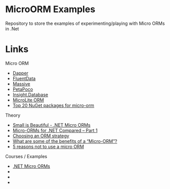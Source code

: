 MicroORM Examples
=================

Repository to store the examples of experimenting/playing with Micro ORMs in .Net

Links
===
Micro ORM
* [Dapper](https://github.com/StackExchange/dapper-dot-net)
* [FluentData](http://fluentdata.codeplex.com/)
* [Massive](https://github.com/robconery/massive)
* [PetaPoco](http://www.toptensoftware.com/petapoco/)
* [Insight.Database](https://github.com/jonwagner/Insight.Database)
* [MicroLite ORM](http://microliteorm.wordpress.com/)
* [Top 20 NuGet packages for micro-orm](http://nugetmusthaves.com/Tag/micro-orm)

Theory
* [Small is Beautiful - .NET Micro ORMs](http://www.diplo.co.uk/blog/2011/8/15/small-is-beautiful-net-micro-orms.aspx)
* [Micro-ORMs for .NET Compared – Part 1](http://andrewtwest.com/2012/08/19/micro-orms-for-net-compared-part-1/)
* [Choosing an ORM strategy](http://lostechies.com/jimmybogard/2012/07/20/choosing-an-orm-strategy/)
* [What are some of the benefits of a “Micro-ORM”?](http://programmers.stackexchange.com/questions/120457/what-are-some-of-the-benefits-of-a-micro-orm)
* [5 reasons not to use a micro ORM](http://www.mindscapehq.com/blog/index.php/2011/12/05/5-reasons-not-to-use-a-micro-orm/)

Courses / Examples
* [.NET Micro ORMs](http://www.pluralsight.com/courses/dotnet-micro-orms-introduction)
* []()
* []()
* []()

